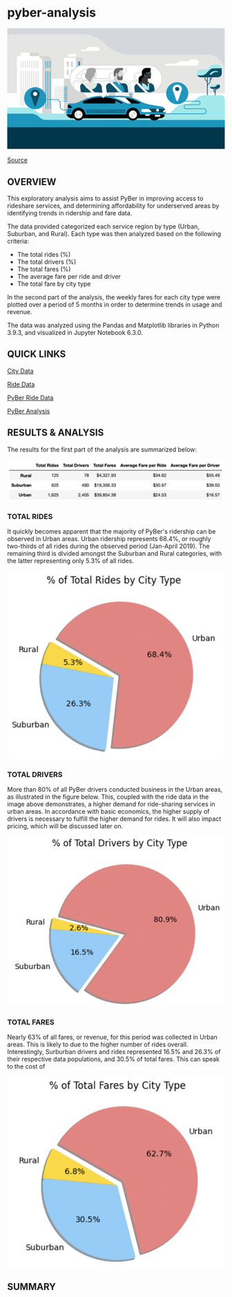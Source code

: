 # pyber-analysis

![alt_text](https://github.com/farwaali08/pyber-analysis/blob/4796dc8c3d14b6a5c595430828bd277bf8bcf3cd/ridesharing_future.png.webp)

[Source](https://www.theengineblock.com/uber-lyft-and-the-culture-of-ridesharing-can-it-survive/)

## OVERVIEW

This exploratory analysis aims to assist PyBer in improving access to rideshare services, and determining affordability for underserved areas by identifying trends in ridership and fare data. 

The data provided categorized each service region by type (Urban, Suburban, and Rural). Each type was then analyzed based on the following criteria:

* The total rides (%)
* The total drivers (%)
* The total fares (%)
* The average fare per ride and driver
* The total fare by city type

In the second part of the analysis, the weekly fares for each city type were plotted over a period of 5 months in order to determine trends in usage and revenue.

The data was analyzed using the Pandas and Matplotlib libraries in Python 3.9.3, and visualized in Jupyter Notebook 6.3.0.

## QUICK LINKS

[City Data](https://github.com/farwaali08/pyber-analysis/blob/c756bf2e18c8f727e5f3b5a21dd6413296f45aa2/Resources/city_data.csv)

[Ride Data](https://github.com/farwaali08/pyber-analysis/blob/c756bf2e18c8f727e5f3b5a21dd6413296f45aa2/Resources/ride_data.csv)

[PyBer Ride Data](https://github.com/farwaali08/pyber-analysis/blob/c756bf2e18c8f727e5f3b5a21dd6413296f45aa2/Resources/PyBer_ride_data.csv)

[PyBer Analysis](https://github.com/farwaali08/pyber-analysis/blob/c756bf2e18c8f727e5f3b5a21dd6413296f45aa2/Resources/PyBer_Challenge_starter.ipynb)

## RESULTS & ANALYSIS

The results for the first part of the analysis are summarized below:

![alt_text](https://github.com/farwaali08/pyber-analysis/blob/7a7c6f235fe04ef779c1b2a9657866a4692dbf8d/pyber_summary_df.png)

### TOTAL RIDES

It quickly becomes apparent that the majority of PyBer's ridership can be observed in Urban areas. Urban ridership represents 68.4%, or roughly two-thirds of all rides during the observed period (Jan-April 2019). The remaining third is divided amongst the Suburban and Rural categories, with the latter representing only 5.3% of all rides.

![alt_text](https://github.com/farwaali08/pyber-analysis/blob/9764daf1a95a3ab1089e8b065326dd3fe3670ab0/total-rides.png)



### TOTAL DRIVERS

More than 80% of all PyBer drivers conducted business in the Urban areas, as illustrated in the figure below. This, coupled with the ride data in the image above demonstrates, a higher demand for ride-sharing services in urban areas. In accordance with basic economics, the higher supply of drivers is necessary to fulfill the higher demand for rides. It will also impact pricing, which will be discussed later on.

![alt_text](https://github.com/farwaali08/pyber-analysis/blob/c9c6319723a4f40fe3bf6f008dda72feae064c6d/total_drivers.png)



### TOTAL FARES

Nearly 63% of all fares, or revenue, for this period was collected in Urban areas. This is likely to due to the higher number of rides overall. Interestingly, Surburban drivers and rides represented 16.5% and 26.3% of their respective data populations, and 30.5% of total fares. This can speak to the cost of

![alt_text](https://github.com/farwaali08/pyber-analysis/blob/abde4f6cb9f45de6641f819cef3e723b11d49459/total_fares.png)

## SUMMARY
